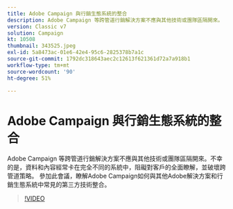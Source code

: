 ```yaml
---
title: Adobe Campaign 與行銷生態系統的整合
description: Adobe Campaign 等跨管道行銷解決方案不應與其他技術或團隊區隔開來。
version: Classic v7
solution: Campaign
kt: 10508
thumbnail: 343525.jpeg
exl-id: 5a8473ac-01e6-42e4-95c6-2825378b7a1c
source-git-commit: 1792dc318643aec2c12613f621361d72a7a918b1
workflow-type: tm+mt
source-wordcount: '90'
ht-degree: 51%

---
```


# Adobe Campaign 與行銷生態系統的整合

Adobe Campaign 等跨管道行銷解決方案不應與其他技術或團隊區隔開來。不幸的是，資料和內容經常卡在完全不同的系統中，阻礙對客戶的全面瞭解，並破壞跨管道策略。 參加此會議，瞭解Adobe Campaign如何與其他Adobe解決方案和行銷生態系統中常見的第三方技術整合。

>[!VIDEO](https://video.tv.adobe.com/v/343525/?quality=12&learn=on)
